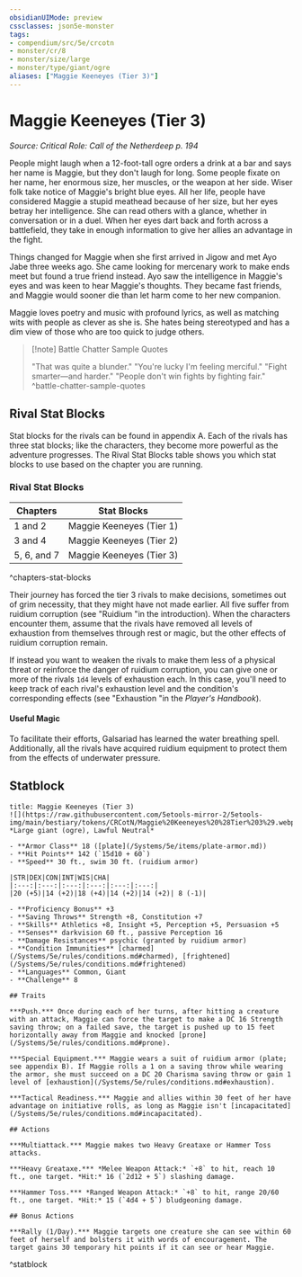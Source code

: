```yaml
---
obsidianUIMode: preview
cssclasses: json5e-monster
tags:
- compendium/src/5e/crcotn
- monster/cr/8
- monster/size/large
- monster/type/giant/ogre
aliases: ["Maggie Keeneyes (Tier 3)"]
---
```

# Maggie Keeneyes (Tier 3)
*Source: Critical Role: Call of the Netherdeep p. 194*  

People might laugh when a 12-foot-tall ogre orders a drink at a bar and says her name is Maggie, but they don't laugh for long. Some people fixate on her name, her enormous size, her muscles, or the weapon at her side. Wiser folk take notice of Maggie's bright blue eyes. All her life, people have considered Maggie a stupid meathead because of her size, but her eyes betray her intelligence. She can read others with a glance, whether in conversation or in a duel. When her eyes dart back and forth across a battlefield, they take in enough information to give her allies an advantage in the fight.

Things changed for Maggie when she first arrived in Jigow and met Ayo Jabe three weeks ago. She came looking for mercenary work to make ends meet but found a true friend instead. Ayo saw the intelligence in Maggie's eyes and was keen to hear Maggie's thoughts. They became fast friends, and Maggie would sooner die than let harm come to her new companion.

Maggie loves poetry and music with profound lyrics, as well as matching wits with people as clever as she is. She hates being stereotyped and has a dim view of those who are too quick to judge others.

> [!note] Battle Chatter Sample Quotes
> 
> "That was quite a blunder." "You're lucky I'm feeling merciful." "Fight smarter—and harder." "People don't win fights by fighting fair."
^battle-chatter-sample-quotes

## Rival Stat Blocks

Stat blocks for the rivals can be found in appendix A. Each of the rivals has three stat blocks; like the characters, they become more powerful as the adventure progresses. The Rival Stat Blocks table shows you which stat blocks to use based on the chapter you are running.

### Rival Stat Blocks

| Chapters | Stat Blocks |
|----------|-------------|
| 1 and 2 | Maggie Keeneyes (Tier 1) |
| 3 and 4 | Maggie Keeneyes (Tier 2) |
| 5, 6, and 7 | Maggie Keeneyes (Tier 3) |
^chapters-stat-blocks

Their journey has forced the tier 3 rivals to make decisions, sometimes out of grim necessity, that they might have not made earlier. All five suffer from ruidium corruption (see "Ruidium "in the introduction). When the characters encounter them, assume that the rivals have removed all levels of exhaustion from themselves through rest or magic, but the other effects of ruidium corruption remain.

If instead you want to weaken the rivals to make them less of a physical threat or reinforce the danger of ruidium corruption, you can give one or more of the rivals `1d4` levels of exhaustion each. In this case, you'll need to keep track of each rival's exhaustion level and the condition's corresponding effects (see "Exhaustion "in the *Player's Handbook*).

#### Useful Magic

To facilitate their efforts, Galsariad has learned the water breathing spell. Additionally, all the rivals have acquired ruidium equipment to protect them from the effects of underwater pressure.

## Statblock

```ad-statblock
title: Maggie Keeneyes (Tier 3)
![](https://raw.githubusercontent.com/5etools-mirror-2/5etools-img/main/bestiary/tokens/CRCotN/Maggie%20Keeneyes%20%28Tier%203%29.webp#token)
*Large giant (ogre), Lawful Neutral*

- **Armor Class** 18 ([plate](/Systems/5e/items/plate-armor.md))
- **Hit Points** 142 (`15d10 + 60`)
- **Speed** 30 ft., swim 30 ft. (ruidium armor)

|STR|DEX|CON|INT|WIS|CHA|
|:---:|:---:|:---:|:---:|:---:|:---:|
|20 (+5)|14 (+2)|18 (+4)|14 (+2)|14 (+2)| 8 (-1)|

- **Proficiency Bonus** +3
- **Saving Throws** Strength +8, Constitution +7
- **Skills** Athletics +8, Insight +5, Perception +5, Persuasion +5
- **Senses** darkvision 60 ft., passive Perception 16
- **Damage Resistances** psychic (granted by ruidium armor)
- **Condition Immunities** [charmed](/Systems/5e/rules/conditions.md#charmed), [frightened](/Systems/5e/rules/conditions.md#frightened)
- **Languages** Common, Giant
- **Challenge** 8

## Traits

***Push.*** Once during each of her turns, after hitting a creature with an attack, Maggie can force the target to make a DC 16 Strength saving throw; on a failed save, the target is pushed up to 15 feet horizontally away from Maggie and knocked [prone](/Systems/5e/rules/conditions.md#prone).

***Special Equipment.*** Maggie wears a suit of ruidium armor (plate; see appendix B). If Maggie rolls a 1 on a saving throw while wearing the armor, she must succeed on a DC 20 Charisma saving throw or gain 1 level of [exhaustion](/Systems/5e/rules/conditions.md#exhaustion).

***Tactical Readiness.*** Maggie and allies within 30 feet of her have advantage on initiative rolls, as long as Maggie isn't [incapacitated](/Systems/5e/rules/conditions.md#incapacitated).

## Actions

***Multiattack.*** Maggie makes two Heavy Greataxe or Hammer Toss attacks.

***Heavy Greataxe.*** *Melee Weapon Attack:* `+8` to hit, reach 10 ft., one target. *Hit:* 16 (`2d12 + 5`) slashing damage.

***Hammer Toss.*** *Ranged Weapon Attack:* `+8` to hit, range 20/60 ft., one target. *Hit:* 15 (`4d4 + 5`) bludgeoning damage.

## Bonus Actions

***Rally (1/Day).*** Maggie targets one creature she can see within 60 feet of herself and bolsters it with words of encouragement. The target gains 30 temporary hit points if it can see or hear Maggie.
```
^statblock
